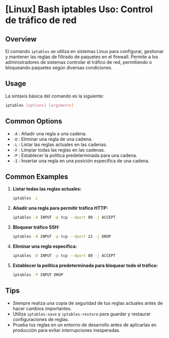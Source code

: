 # [Linux] Bash iptables Uso: Control de tráfico de red

## Overview
El comando `iptables` se utiliza en sistemas Linux para configurar, gestionar y mantener las reglas de filtrado de paquetes en el firewall. Permite a los administradores de sistemas controlar el tráfico de red, permitiendo o bloqueando paquetes según diversas condiciones.

## Usage
La sintaxis básica del comando es la siguiente:

```bash
iptables [options] [arguments]
```

## Common Options
- `-A` : Añadir una regla a una cadena.
- `-D` : Eliminar una regla de una cadena.
- `-L` : Listar las reglas actuales en las cadenas.
- `-F` : Limpiar todas las reglas en las cadenas.
- `-P` : Establecer la política predeterminada para una cadena.
- `-I` : Insertar una regla en una posición específica de una cadena.

## Common Examples
1. **Listar todas las reglas actuales:**
   ```bash
   iptables -L
   ```

2. **Añadir una regla para permitir tráfico HTTP:**
   ```bash
   iptables -A INPUT -p tcp --dport 80 -j ACCEPT
   ```

3. **Bloquear tráfico SSH:**
   ```bash
   iptables -A INPUT -p tcp --dport 22 -j DROP
   ```

4. **Eliminar una regla específica:**
   ```bash
   iptables -D INPUT -p tcp --dport 80 -j ACCEPT
   ```

5. **Establecer la política predeterminada para bloquear todo el tráfico:**
   ```bash
   iptables -P INPUT DROP
   ```

## Tips
- Siempre realiza una copia de seguridad de tus reglas actuales antes de hacer cambios importantes.
- Utiliza `iptables-save` y `iptables-restore` para guardar y restaurar configuraciones de reglas.
- Prueba tus reglas en un entorno de desarrollo antes de aplicarlas en producción para evitar interrupciones inesperadas.